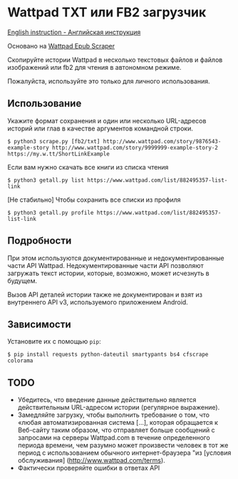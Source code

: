 # Wattpad TXT или FB2 загрузчик

[English instruction - Английская инструкция](https://github.com/Hell13Cat/WPD/blob/master/README.md)

Основано на [Wattpad Epub Scraper](https://github.com/de3sw2aq1/wattpad-ebook-scraper)

Скопируйте истории Wattpad в несколько текстовых файлов и файлов изображений или fb2 для чтения в автономном режиме.

Пожалуйста, используйте это только для личного использования.

## Использование

Укажите формат сохранения и один или несколько URL-адресов историй или глав в качестве аргументов командной строки.

```
$ python3 scrape.py [fb2/txt] http://www.wattpad.com/story/9876543-example-story http://www.wattpad.com/story/9999999-example-story-2 https://my.w.tt/ShortLinkExample
```

Если вам нужно скачать все книги из списка чтения

```
$ python3 getall.py list https://www.wattpad.com/list/882495357-list-link
```

[Не стабильно] Чтобы сохранить все списки из профиля

```
$ python3 getall.py profile https://www.wattpad.com/list/882495357-list-link
```

## Подробности

При этом используются документированные и недокументированные части API Wattpad. Недокументированные части API позволяют загружать текст истории, которые, возможно, может исчезнуть в будущем.

Вызов API деталей истории также не документирован и взят из внутреннего API v3, используемого приложением Android.

## Зависимости

Установите их с помощью `pip`:

```
$ pip install requests python-dateutil smartypants bs4 cfscrape colorama
```

## TODO

* Убедитесь, что введение данные действительно является действительным URL-адресом истории (регулярное выражение).
* Замедляйте загрузку, чтобы выполнить требование о том, что «любая автоматизированная система [...], которая обращается к Веб-сайту таким образом, что отправляет больше сообщений с запросами на серверы Wattpad.com в течение определенного периода времени, чем разумно может произвести человек в тот же период с использованием обычного интернет-браузера "из [условия обслуживания] (http://www.wattpad.com/terms).
* Фактически проверяйте ошибки в ответах API
